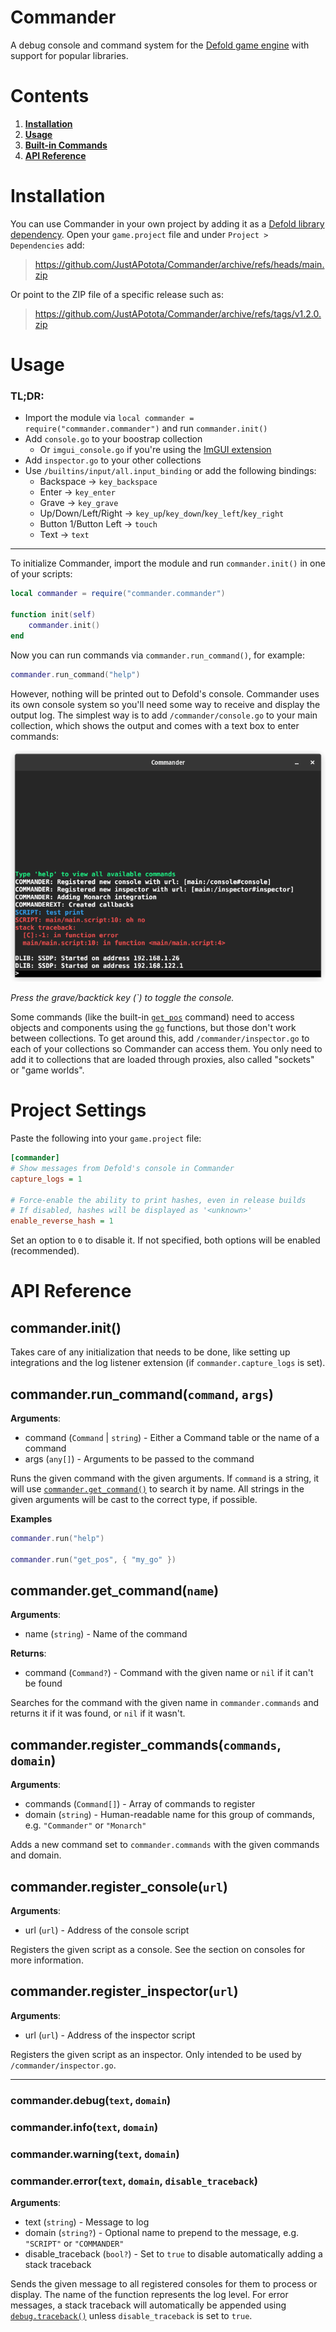 # Commander
A debug console and command system for the [Defold game engine](https://www.defold.com/) with support for popular libraries.

# Contents
1. [**Installation**](#installation)
2. [**Usage**](#usage)
3. [**Built-in Commands**](/COMMANDS.md)
4. [**API Reference**](#api-reference)

# Installation
You can use Commander in your own project by adding it as a [Defold library dependency](https://defold.com/manuals/libraries/). Open your `game.project` file and under `Project > Dependencies` add:

> https://github.com/JustAPotota/Commander/archive/refs/heads/main.zip

Or point to the ZIP file of a specific release such as:
> https://github.com/JustAPotota/Commander/archive/refs/tags/v1.2.0.zip

# Usage
### TL;DR:
- Import the module via `local commander = require("commander.commander")` and run `commander.init()`
- Add `console.go` to your boostrap collection
  - Or `imgui_console.go` if you're using the [ImGUI extension](https://github.com/britzl/extension-imgui)
- Add `inspector.go` to your other collections
- Use `/builtins/input/all.input_binding` or add the following bindings:
  - Backspace -> `key_backspace`
  - Enter -> `key_enter`
  - Grave -> `key_grave`
  - Up/Down/Left/Right -> `key_up`/`key_down`/`key_left`/`key_right`
  - Button 1/Button Left -> `touch`
  - Text -> `text`

---

To initialize Commander, import the module and run `commander.init()` in one of your scripts:
```lua
local commander = require("commander.commander")

function init(self)
    commander.init()
end
```
Now you can run commands via `commander.run_command()`, for example:
```lua
commander.run_command("help")
```
However, nothing will be printed out to Defold's console. Commander uses its own console system so you'll need some way to receive and display the output log. The simplest way is to add `/commander/console.go` to your main collection, which shows the output and comes with a text box to enter commands:

![Screenshot of the built-in console](/assets/console.png)

_Press the grave/backtick key (`) to toggle the console._

Some commands (like the built-in [`get_pos`](#get_pos) command) need to access objects and components using the [`go`](https://defold.com/ref/stable/go/) functions, but those don't work between collections. To get around this, add `/commander/inspector.go` to each of your collections so Commander can access them. You only need to add it to collections that are loaded through proxies, also called "sockets" or "game worlds".

# Project Settings
Paste the following into your `game.project` file:
```ini
[commander]
# Show messages from Defold's console in Commander
capture_logs = 1

# Force-enable the ability to print hashes, even in release builds
# If disabled, hashes will be displayed as '<unknown>'
enable_reverse_hash = 1
```
Set an option to `0` to disable it. If not specified, both options will be enabled (recommended).

# API Reference

## commander.init()
Takes care of any initialization that needs to be done, like setting up integrations and the log listener extension (if `commander.capture_logs` is set). 

## commander.run_command(`command`, `args`)
**Arguments**:
- command (`Command` | `string`) - Either a Command table or the name of a command
- args (`any[]`) - Arguments to be passed to the command

Runs the given command with the given arguments. If `command` is a string, it will use [`commander.get_command()`](#commanderget_commandname) to search it by name. All strings in the given arguments will be cast to the correct type, if possible.

**Examples**
```lua
commander.run("help")

commander.run("get_pos", { "my_go" })
```

## commander.get_command(`name`)
**Arguments**:
- name (`string`) - Name of the command

**Returns**:
- command (`Command?`) - Command with the given name or `nil` if it can't be found

Searches for the command with the given name in `commander.commands` and returns it if it was found, or `nil` if it wasn't.

## commander.register_commands(`commands`, `domain`)
**Arguments**:
- commands (`Command[]`) - Array of commands to register
- domain (`string`) - Human-readable name for this group of commands, e.g. `"Commander"` or `"Monarch"`

Adds a new command set to `commander.commands` with the given commands and domain.

## commander.register_console(`url`)
**Arguments**:
- url (`url`) - Address of the console script

Registers the given script as a console. See the section on consoles for more information.

## commander.register_inspector(`url`)
**Arguments**:
- url (`url`) - Address of the inspector script

Registers the given script as an inspector. Only intended to be used by `/commander/inspector.go`.

---
### commander.debug(`text`, `domain`)
### commander.info(`text`, `domain`)
### commander.warning(`text`, `domain`)
### commander.error(`text`, `domain`, `disable_traceback`)
**Arguments**:
- text (`string`) - Message to log
- domain (`string?`) - Optional name to prepend to the message, e.g. `"SCRIPT"` or `"COMMANDER"`
- disable_traceback (`bool?`) - Set to `true` to disable automatically adding a stack traceback

Sends the given message to all registered consoles for them to process or display. The name of the function represents the log level. For error messages, a stack traceback will automatically be appended using [`debug.traceback()`](http://www.lua.org/manual/5.2/manual.html#pdf-debug.traceback) unless `disable_traceback` is set to `true`.
